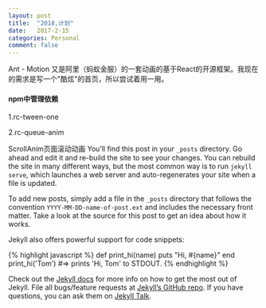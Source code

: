 ```yaml
---
layout: post
title:  "2018,计划"
date:   2017-2-15
categories: Personal
comment: false
---
```

Ant - Motion 又是阿里（蚂蚁金服）的一套动画的基于React的开源框架。我现在的需求是写一个"酷炫"的首页，所以尝试着用一用。

#### npm中管理依赖

1.rc-tween-one

2.rc-queue-anim

ScrollAnim页面滚动动画
You’ll find this post in your `_posts` directory. Go ahead and edit it and re-build the site to see your changes. You can rebuild the site in many different ways, but the most common way is to run `jekyll serve`, which launches a web server and auto-regenerates your site when a file is updated.

To add new posts, simply add a file in the `_posts` directory that follows the convention `YYYY-MM-DD-name-of-post.ext` and includes the necessary front matter. Take a look at the source for this post to get an idea about how it works.

Jekyll also offers powerful support for code snippets:

{% highlight javascript %}
def print_hi(name)
  puts "Hi, #{name}"
end
print_hi('Tom')
#=> prints 'Hi, Tom' to STDOUT.
{% endhighlight %}

Check out the [Jekyll docs][jekyll-docs] for more info on how to get the most out of Jekyll. File all bugs/feature requests at [Jekyll’s GitHub repo][jekyll-gh]. If you have questions, you can ask them on [Jekyll Talk][jekyll-talk].

[jekyll-docs]: http://jekyllrb.com/docs/home
[jekyll-gh]:   https://github.com/jekyll/jekyll
[jekyll-talk]: https://talk.jekyllrb.com/
